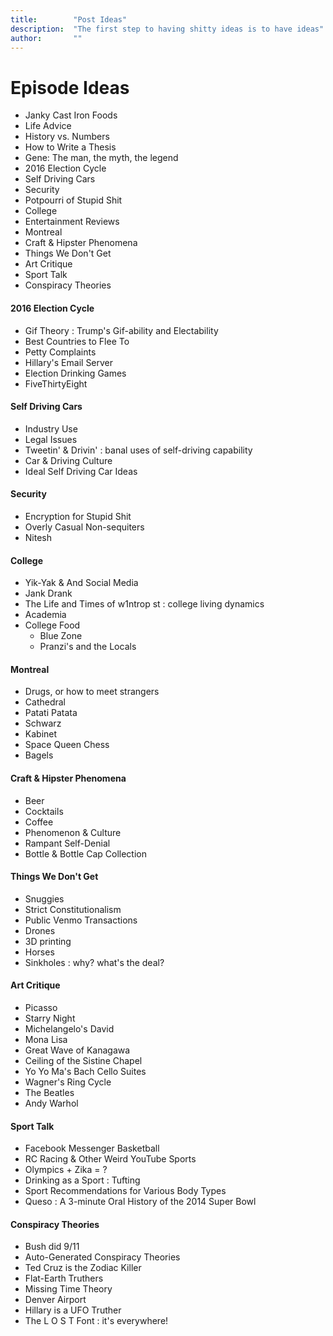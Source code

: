 ```yaml
---
title:        "Post Ideas"
description:  "The first step to having shitty ideas is to have ideas"
author:       ""
---
```


<style>
  img {
  border: solid grey 1px;
}

  h5 {
  text-align: center;
  color: #000;
  text-decoration: underline;
  margin-top: -7px;
}
</style>

# Episode Ideas
- Janky Cast Iron Foods
- Life Advice
- History vs. Numbers
- How to Write a Thesis
- Gene: The man, the myth, the legend
- 2016 Election Cycle
- Self Driving Cars
- Security
- Potpourri of Stupid Shit 
- College
- Entertainment Reviews
- Montreal
- Craft & Hipster Phenomena 
- Things We Don't Get
- Art Critique
- Sport Talk 
- Conspiracy Theories


#### 2016 Election Cycle
- Gif Theory : Trump's Gif-ability and Electability
- Best Countries to Flee To
- Petty Complaints
- Hillary's Email Server
- Election Drinking Games
- FiveThirtyEight

#### Self Driving Cars 
- Industry Use
- Legal Issues
- Tweetin' & Drivin' : banal uses of self-driving capability
- Car & Driving Culture
- Ideal Self Driving Car Ideas

#### Security
- Encryption for Stupid Shit
- Overly Casual Non-sequiters 
- Nitesh

#### College
- Yik-Yak & And Social Media
- Jank Drank
- The Life and Times of w1ntrop st : college living dynamics
- Academia
- College Food
    - Blue Zone
    - Pranzi's and the Locals

#### Montreal 
- Drugs, or how to meet strangers
- Cathedral 
- Patati Patata 
- Schwarz 
- Kabinet
- Space Queen Chess
- Bagels 

#### Craft & Hipster Phenomena 
- Beer
- Cocktails 
- Coffee
- Phenomenon & Culture 
- Rampant Self-Denial 
- Bottle & Bottle Cap Collection

#### Things We Don't Get 
- Snuggies 
- Strict Constitutionalism
- Public Venmo Transactions
- Drones 
- 3D printing
- Horses
- Sinkholes : why? what's the deal? 

#### Art Critique 
- Picasso 
- Starry Night
- Michelangelo's David
- Mona Lisa
- Great Wave of Kanagawa
- Ceiling of the Sistine Chapel
- Yo Yo Ma's Bach Cello Suites 
- Wagner's Ring Cycle
- The Beatles
- Andy Warhol

#### Sport Talk 
- Facebook Messenger Basketball
- RC Racing & Other Weird YouTube Sports
- Olympics + Zika = ? 
- Drinking as a Sport : Tufting
- Sport Recommendations for Various Body Types
- Queso : A 3-minute Oral History of the 2014 Super Bowl

#### Conspiracy Theories
- Bush did 9/11
- Auto-Generated Conspiracy Theories
- Ted Cruz is the Zodiac Killer
- Flat-Earth Truthers
- Missing Time Theory 
- Denver Airport
- Hillary is a UFO Truther
- The   L O S T   Font  :  it's everywhere!

